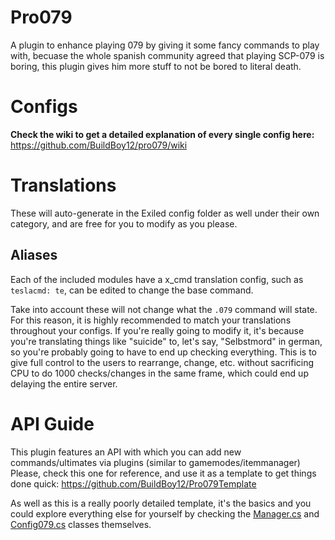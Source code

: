 # Pro079
A plugin to enhance playing 079 by giving it some fancy commands to play with, becuase the whole spanish community agreed that playing SCP-079 is boring, this plugin gives him more stuff to not be bored to literal death.

# Configs

**Check the wiki to get a detailed explanation of every single config here:** https://github.com/BuildBoy12/pro079/wiki

# Translations
These will auto-generate in the Exiled config folder as well under their own category, and are free for you to modify as you please.

## Aliases
Each of the included modules have a x_cmd translation config, such as `teslacmd: te`, can be edited to change the base command.

Take into account these will not change what the `.079` command will state. For this reason, it is highly recommended to match your translations throughout your configs. If you're really going to modify it, it's because you're translating things like "suicide" to, let's say, "Selbstmord" in german, so you're probably going to have to end up checking everything. This is to give full control to the users to rearrange, change, etc. without sacrificing CPU to do 1000 checks/changes in the same frame, which could end up delaying the entire server.

# API Guide

This plugin features an API with which you can add new commands/ultimates via plugins (similar to gamemodes/itemmanager)
Please, check this one for reference, and use it as a template to get things done quick: https://github.com/BuildBoy12/Pro079Template

As well as this is a really poorly detailed template, it's the basics and you could explore everything else for yourself by checking the [Manager.cs](https://github.com/BuildBoy12/pro079/blob/master/pro079/Pro079Manager.cs) and [Config079.cs](https://github.com/BuildBoy12/pro079/blob/master/pro079/Config079.cs) classes themselves.
